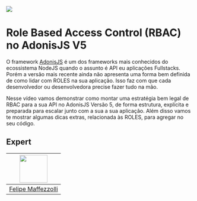 <img src="https://storage.googleapis.com/golden-wind/experts-club/capa-github.svg" />

# Role Based Access Control (RBAC) no AdonisJS V5

O framework [AdonisJS](https://adonisjs.com/) é um dos frameworks mais conhecidos do ecossistema NodeJS quando o assunto é API eu aplicações Fullstacks. Porém a versão mais recente ainda não apresenta uma forma bem definida de como lidar com ROLES na sua aplicação. Isso faz com que cada desenvolvedor ou desenvolvedora precise fazer tudo na mão.

Nesse vídeo vamos demonstrar como montar uma estratégia bem legal de RBAC para a sua API no AdonisJS Versão 5, de forma estrutura, explícita e preparada para escalar junto com a sua a sua aplicação. Além disso vamos te mostrar algumas dicas extras, relacionada às ROLES, para agregar no seu código.

## Expert

| [<img src="https://avatars.githubusercontent.com/u/26548010?v=4" width="75px;"/>](https://github.com/diego3g) |
| :-: |
|[Felipe Maffezzolli](https://github.com/femaffezzolli)|
